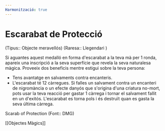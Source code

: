 ```yaml
---
Harmonització: true
---
```

# Escarabat de Protecció

(Tipus:: Objecte meravellós) (Raresa:: Llegendari )

Si aguantes aquest medalló en forma d'escarabat a la teva mà per 1 ronda, apareix una inscripció a la seva superfície que revela la seva naturalesa màgica. Proveeix dos beneficis mentre estigui sobre la teva persona:

- Tens avantatge en salvaments contra encanteris.
- L'escarabat té 12 càrregues. Si falles un salvament contra un encanteri de nigromància o un efecte danyós que s'origina d'una criatura no-mort, pots usar la teva reacció per gastar 1 càrrega i tornar el salvament fallit en un d'exitós. L'escarabat es torna pols i és destruït quan es gasta la seva última càrrega.

Scarab of Protection (Font:: DMG)

[[Objectes Màgics]]